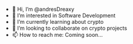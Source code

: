 - 👋 Hi, I’m @andresDreaxy
- 👀 I’m interested in Software Development
- 🌱 I’m currently learning about crypto
- 💞️ I’m looking to collaborate on crypto projects
- 📫 How to reach me: Coming soon...

<!---
andresDreaxy/andresDreaxy is a ✨ special ✨ repository because its `README.md` (this file) appears on your GitHub profile.
You can click the Preview link to take a look at your changes.
--->

